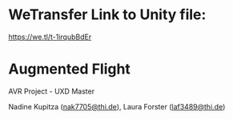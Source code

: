 # WeTransfer Link to Unity file:
https://we.tl/t-1irqubBdEr

# Augmented Flight
AVR Project - UXD Master
 
Nadine Kupitza (nak7705@thi.de),
Laura Forster (laf3489@thi.de)

